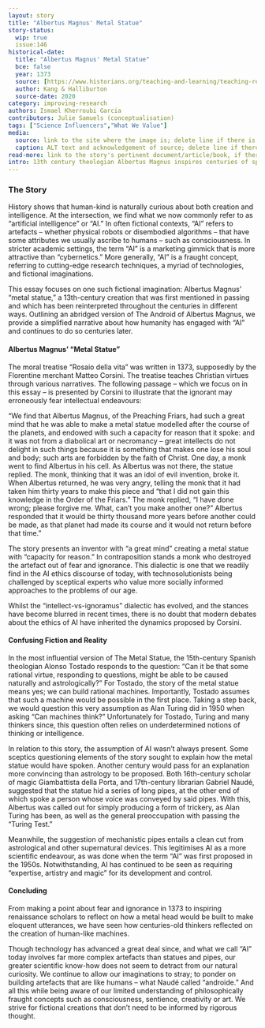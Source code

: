 ```yaml
---
layout: story
title: "Albertus Magnus' Metal Statue"
story-status:
  wip: true
  issue:146
historical-date:
  title: "Albertus Magnus' Metal Statue"
  bce: false
  year: 1373
  source: [https://www.historians.org/teaching-and-learning/teaching-resources-for-historians/teaching-and-learning-in-the-digital-age/the-history-of-the-americas/the-conquest-of-mexico/for-students/what-the-textbooks-have-to-say-about-the-conquest-of-mexico](https://doi.org/10.1093/oso/9780198846666.003.0004)
  author: Kang & Halliburton
  source-date: 2020
category: improving-research
authors: Ismael Kherroubi Garcia
contributors: Julie Samuels (conceptualisation)
tags: ["Science Influencers","What We Value"]
media:
  source: link to the site where the image is; delete line if there is no image
  caption: ALT text and acknowledgement of source; delete line if there is no image
read-more: link to the story's pertinent document/article/book, if there is one; otherwise, delete line
intro: 13th century theologian Albertus Magnus inspires centuries of speculations about imbuing life into artefacts.
---
```

### The Story
<!-- Paste the story into this line! Remember the old adage: a line is a paragraph, and a blank line must be placed between paragraphs. -->
History shows that human-kind is naturally curious about both creation and intelligence. 
At the intersection, we find what we now commonly refer to as “artificial intelligence” or “AI.” 
In often fictional contexts, “AI” refers to artefacts – whether physical robots or disembodied algorithms – that have some attributes we usually ascribe to humans – such as consciousness. 
In stricter academic settings, the term “AI” is a marketing gimmick that is more attractive than “cybernetics.” 
More generally, “AI” is a fraught concept, referring to cutting-edge research techniques, a myriad of technologies, and fictional imaginations.

This essay focuses on one such fictional imagination: Albertus Magnus’ “metal statue,” a 13th-century creation that was first mentioned in passing and which has been reinterpreted throughout the centuries in different ways. 
Outlining an abridged version of The Android of Albertus Magnus, we provide a simplified narrative about how humanity has engaged with “AI” and continues to do so centuries later.

#### Albertus Magnus’ “Metal Statue”
The moral treatise “Rosaio della vita” was written in 1373, supposedly by the Florentine merchant Matteo Corsini. 
The treatise teaches Christian virtues through various narratives. 
The following passage – which we focus on in this essay – is presented by Corsini to illustrate that the ignorant may erroneously fear intellectual endeavours:

“We find that Albertus Magnus, of the Preaching Friars, had such a great mind that he was able to make a metal statue modelled after the course of the planets, and endowed with such a capacity for reason that it spoke: and it was not from a diabolical art or necromancy – great intellects do not delight in such things because it is something that makes one lose his soul and body; such arts are forbidden by the faith of Christ. One day, a monk went to find Albertus in his cell. As Albertus was not there, the statue replied. The monk, thinking that it was an idol of evil invention, broke it. When Albertus returned, he was very angry, telling the monk that it had taken him thirty years to make this piece and “that I did not gain this knowledge in the Order of the Friars.” The monk replied, “I have done wrong; please forgive me. What, can’t you make another one?” Albertus responded that it would be thirty thousand more years before another could be made, as that planet had made its course and it would not return before that time.”

The story presents an inventor with “a great mind” creating a metal statue with “capacity for reason.” In contraposition stands a monk who destroyed the artefact out of fear and ignorance. This dialectic is one that we readily find in the AI ethics discourse of today, with technosolutionists being challenged by sceptical experts who value more socially informed approaches to the problems of our age.

Whilst the “intellect-vs-ignoramus” dialectic has evolved, and the stances have become blurred in recent times, there is no doubt that modern debates about the ethics of AI have inherited the dynamics proposed by Corsini.

#### Confusing Fiction and Reality
In the most influential version of The Metal Statue, the 15th-century Spanish theologian Alonso Tostado responds to the question: “Can it be that some rational virtue, responding to questions, might be able to be caused naturally and astrologically?” For Tostado, the story of the metal statue means yes; we can build rational machines. Importantly, Tostado assumes that such a machine would be possible in the first place. Taking a step back, we would question this very assumption as Alan Turing did in 1950 when asking “Can machines think?” Unfortunately for Tostado, Turing and many thinkers since, this question often relies on underdetermined notions of thinking or intelligence.

In relation to this story, the assumption of AI wasn’t always present. Some sceptics questioning elements of the story sought to explain how the metal statue would have spoken. Another century would pass for an explanation more convincing than astrology to be proposed. Both 16th-century scholar of magic Giambattista della Porta, and 17th-century librarian Gabriel Naudé, suggested that the statue hid a series of long pipes, at the other end of which spoke a person whose voice was conveyed by said pipes. With this, Albertus was called out for simply producing a form of trickery, as Alan Turing has been, as well as the general preoccupation with passing the “Turing Test.” 

Meanwhile, the suggestion of mechanistic pipes entails a clean cut from astrological and other supernatural devices. This legitimises AI as a more scientific endeavour, as was done when the term “AI” was first proposed in the 1950s. Notwithstanding, AI has continued to be seen as requiring “expertise, artistry and magic” for its development and control.

#### Concluding
From making a point about fear and ignorance in 1373 to inspiring renaissance scholars to reflect on how a metal head would be built to make eloquent utterances, we have seen how centuries-old thinkers reflected on the creation of human-like machines.

Though technology has advanced a great deal since, and what we call “AI” today involves far more complex artefacts than statues and pipes, our greater scientific know-how does not seem to detract from our natural curiosity. We continue to allow our imaginations to stray; to ponder on building artefacts that are like humans – what Naudé called “androide.” And all this while being aware of our limited understanding of philosophically fraught concepts such as consciousness, sentience, creativity or art. We strive for fictional creations that don’t need to be informed by rigorous thought.
